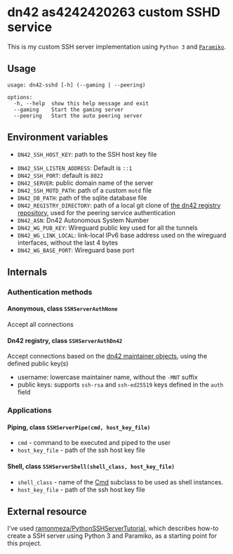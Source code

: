# dn42 as4242420263 custom SSHD service

This is my custom SSH server implementation using `Python 3` and [`Paramiko`](https://github.com/paramiko/paramiko/).

## Usage

```
usage: dn42-sshd [-h] (--gaming | --peering)

options:
  -h, --help  show this help message and exit
  --gaming    Start the gaming server
  --peering   Start the auto peering server
```

## Environment variables

- `DN42_SSH_HOST_KEY`: path to the SSH host key file
* `DN42_SSH_LISTEN_ADDRESS`: Default is `::1`
* `DN42_SSH_PORT`: default is `8022`
* `DN42_SERVER`: public domain name of the server
* `DN42_SSH_MOTD_PATH`: path of a custom `motd` file
* `DN42_DB_PATH`: path of the sqlite database file
* `DN42_REGISTRY_DIRECTORY`: path of a local git clone of [the dn42 registry repository](https://git.dn42.dev/dn42/registry), used for the peering service authentication
* `DN42_ASN`: Dn42 Autonomous System Number
* `DN42_WG_PUB_KEY`: Wireguard public key used for all the tunnels
* `DN42_WG_LINK_LOCAL`: link-local IPv6 base address used on the wireguard interfaces, without the last 4 bytes
* `DN42_WG_BASE_PORT`: Wireguard base port

## Internals

### Authentication methods

#### Anonymous, class `SSHServerAuthNone`

Accept all connections

#### Dn42 registry, class `SSHServerAuthDn42`

Accept connections based on the [dn42 maintainer objects](https://dn42.eu/howto/Registry-Authentication#how-authentication-works_authentication-using-an-ssh-key_auth-attribute-format-when-using-an-ssh-key), using the defined public key(s)

* username: lowercase maintainer name, without the `-MNT` suffix
* public keys: supports `ssh-rsa` and `ssh-ed25519` keys defined in the `auth` field

### Applications

#### Piping, class `SSHServerPipe(cmd, host_key_file)`

* `cmd` - command to be executed and piped to the user
* `host_key_file` - path of the ssh host key file

#### Shell, class `SSHServerShell(shell_class, host_key_file)`

* `shell_class` - name of the [Cmd](https://docs.python.org/3/library/cmd.html) subclass to be used as shell instances.
* `host_key_file` - path of the ssh host key file

## External resource

I've used [ramonmeza/PythonSSHServerTutorial](https://github.com/ramonmeza/PythonSSHServerTutorial/),
which describes how-to create a SSH server using Python 3 and Paramiko, as a starting point for this project.
